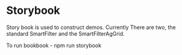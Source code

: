 # Storybook
Story book is used to construct demos. Currently There are two, the standard SmartFilter and the SmartFilterAgGrid.

To run bookbook - npm run storybook